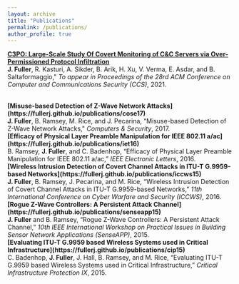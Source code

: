 ```yaml
---
layout: archive
title: "Publications"
permalink: /publications/
author_profile: true
---
```


<b>[C3PO: Large-Scale Study Of Covert Monitoring of C&C Servers via Over-Permissioned Protocol Infiltration](https://fullerj.github.io/publications/ccs21)</b> <br>
<b>J. Fuller</b>, R. Kasturi, A. Sikder, B. Arik, H. Xu, V. Verma, E. Asdar, and B. Saltaformaggio," <i>To appear in Proceedings of the 28rd ACM Conference on Computer and Communications Security (CCS)</i>, 2021.

<br>
<b>[Misuse-based Detection of Z-Wave Network Attacks](https://fullerj.github.io/publications/cose17)</b> <br>
<b>J. Fuller</b>, B. Ramsey, M. Rice, and J. Pecarina, “Misuse-based Detection of Z-Wave Network Attacks," <i>Computers & Security</i>, 2017.

<br>
<b>[Efficacy of Physical Layer Preamble Manipulation for IEEE 802.11 a/ac](https://fullerj.github.io/publications/iet16)</b> <br>
B. Ramsey, <b>J. Fuller</b>, and C. Badenhop, “Efficacy of Physical Layer Preamble Manipulation for IEEE 802.11 a/ac,” <i>IEEE Electronic Letters</i>, 2016.

<br>
<b>[Wireless Intrusion Detection of Covert Channel Attacks in ITU-T G.9959-based Networks](https://fullerj.github.io/publications/iccws15)</b> <br>
<b>J. Fuller</b>, B. Ramsey, J. Pecarina, and M. Rice, “Wireless Intrusion Detection of Covert Channel Attacks in ITU-T G.9959-based Networks,” <i>11th International Conference on Cyber Warfare and Security (ICCWS)</i>, 2016.

<br>
<b>[Rogue Z-Wave Controllers: A Persistent Attack Channel](https://fullerj.github.io/publications/senseapp15)</b> <br>
<b>J. Fuller</b> and B. Ramsey, “Rogue Z-Wave Controllers: A Persistent Attack Channel,” <i>10th IEEE International Workshop on Practical Issues in Building Sensor Network Applications (SenseAPP)</i>, 2015.

<br>
<b>[Evaluating ITU-T G.9959 based Wireless Systems used in Critical Infrastructure](https://fullerj.github.io/publications/cip15)</b> <br>
C. Badenhop, <b>J. Fuller</b>, J. Hall, B. Ramsey, and M. Rice, “Evaluating ITU-T G.9959 based Wireless Systems used in Critical Infrastructure,” <i>Critical Infrastructure Protection IX</i>, 2015.




